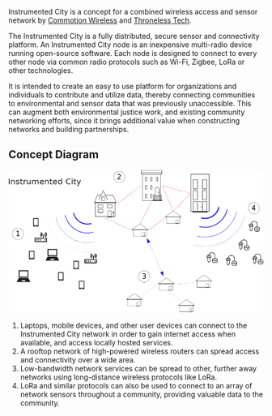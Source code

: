 Instrumented City is a concept for a combined wireless access and sensor network by [Commotion Wireless](https://commotionwireless.net) and [Throneless Tech](https://throneless.tech).

The Instrumented City is a fully distributed, secure sensor and connectivity platform. An Instrumented City node is an inexpensive multi-radio device running open-source software. Each node is designed to connect to every other node via common radio protocols such as Wi-Fi, Zigbee, LoRa or other technologies.

It is intended to create an easy to use platform for organizations and individuals to contribute and utilize data, thereby connecting communities to environmental and sensor data that was previously unaccessible. This can augment both environmental justice work, and existing community networking efforts, since it brings additional value when constructing networks and building partnerships.

## Concept Diagram
![InstrumentedCityDiagram](ic_diagram2.png)

1. Laptops, mobile devices, and other user devices can connect to the Instrumented City network in order to gain internet access when available, and access locally hosted services.
2. A rooftop network of high-powered wireless routers can spread access and connectivity over a wide area.
3. Low-bandwidth network services can be spread to other, further away networks using long-distance wireless protocols like LoRa.
4. LoRa and similar protocols can also be used to connect to an array of network sensors throughout a community, providing valuable data to the community.

